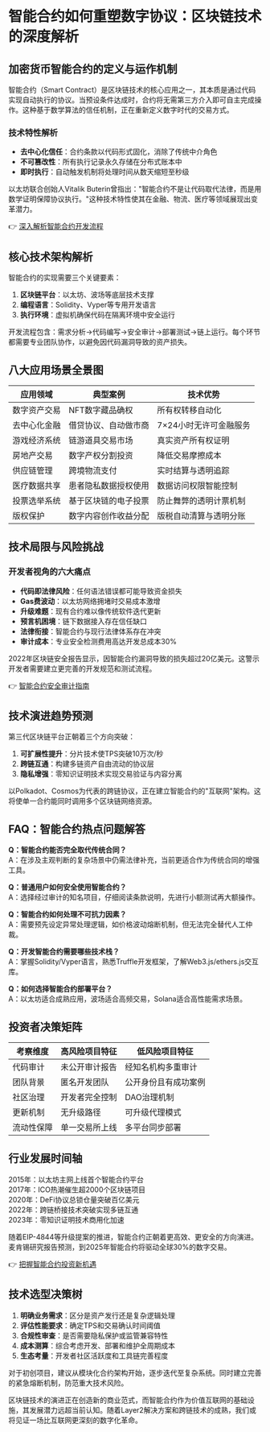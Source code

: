 # 智能合约如何重塑数字协议：区块链技术的深度解析

## 加密货币智能合约的定义与运作机制

智能合约（Smart Contract）是区块链技术的核心应用之一，其本质是通过代码实现自动执行的协议。当预设条件达成时，合约将无需第三方介入即可自主完成操作。这种基于数学算法的信任机制，正在重新定义数字时代的交易方式。

### 技术特性解析
- **去中心化信任**：合约条款以代码形式固化，消除了传统中介角色
- **不可篡改性**：所有执行记录永久存储在分布式账本中
- **即时执行**：自动触发机制将处理时间从数天缩短至秒级

以太坊联合创始人Vitalik Buterin曾指出："智能合约不是让代码取代法律，而是用数学证明保障协议执行。"这种技术特性使其在金融、物流、医疗等领域展现出变革潜力。

👉 [深入解析智能合约开发流程](https://bit.ly/okx_welcome)

## 核心技术架构解析

智能合约的实现需要三个关键要素：
1. **区块链平台**：以太坊、波场等底层技术支撑
2. **编程语言**：Solidity、Vyper等专用开发语言
3. **执行环境**：虚拟机确保代码在隔离环境中安全运行

开发流程包含：需求分析→代码编写→安全审计→部署测试→链上运行。每个环节都需要专业团队协作，以避免因代码漏洞导致的资产损失。

## 八大应用场景全景图

| 应用领域       | 典型案例                     | 技术优势                     |
|----------------|------------------------------|------------------------------|
| 数字资产交易   | NFT数字藏品确权              | 所有权转移自动化             |
| 去中心化金融   | 借贷协议、自动做市商         | 7×24小时无许可金融服务       |
| 游戏经济系统   | 链游道具交易市场             | 真实资产所有权证明           |
| 房地产交易     | 数字产权分割投资             | 降低交易摩擦成本             |
| 供应链管理     | 跨境物流支付                 | 实时结算与透明追踪           |
| 医疗数据共享   | 患者隐私数据授权使用         | 数据访问权限智能控制         |
| 投票选举系统   | 基于区块链的电子投票         | 防止舞弊的透明计票机制       |
| 版权保护       | 数字内容创作收益分配         | 版税自动清算与透明分账       |

## 技术局限与风险挑战

### 开发者视角的六大痛点
- **代码即法律风险**：任何语法错误都可能导致资金损失
- **Gas费波动**：以太坊网络拥堵时交易成本激增
- **升级难题**：现有合约难以像传统软件迭代更新
- **预言机困境**：链下数据接入存在信任缺口
- **法律衔接**：智能合约与现行法律体系存在冲突
- **审计成本**：专业安全检测费用高达开发总成本30%

2022年区块链安全报告显示，因智能合约漏洞导致的损失超过20亿美元。这警示开发者需要建立更完善的开发规范和测试流程。

👉 [智能合约安全审计指南](https://bit.ly/okx_welcome)

## 技术演进趋势预测

第三代区块链平台正朝着三个方向突破：
1. **可扩展性提升**：分片技术使TPS突破10万次/秒
2. **跨链互通**：构建多链资产自由流动的协议层
3. **隐私增强**：零知识证明技术实现交易验证与内容分离

以Polkadot、Cosmos为代表的跨链协议，正在建立智能合约的"互联网"架构。这将使单一合约能同时调用多个区块链网络资源。

## FAQ：智能合约热点问题解答

**Q：智能合约能否完全取代传统合同？**  
A：在涉及主观判断的复杂场景中仍需法律补充，当前更适合作为传统合同的增强工具。

**Q：普通用户如何安全使用智能合约？**  
A：选择经过审计的知名项目，仔细阅读条款说明，先进行小额测试再大额操作。

**Q：智能合约如何处理不可抗力因素？**  
A：需要预先设定异常处理逻辑，如价格波动熔断机制，但无法完全替代人工仲裁。

**Q：开发智能合约需要哪些技术栈？**  
A：掌握Solidity/Vyper语言，熟悉Truffle开发框架，了解Web3.js/ethers.js交互库。

**Q：如何选择智能合约部署平台？**  
A：以太坊适合成熟应用，波场适合高频交易，Solana适合高性能需求场景。

## 投资者决策矩阵

| 考察维度     | 高风险项目特征               | 低风险项目特征               |
|--------------|------------------------------|------------------------------|
| 代码审计     | 未公开审计报告               | 经知名机构多重审计           |
| 团队背景     | 匿名开发团队                 | 公开身份且有成功案例         |
| 社区治理     | 开发者完全控制               | DAO治理机制                  |
| 更新机制     | 无升级路径                   | 可升级代理模式               |
| 流动性保障   | 单一交易所上线               | 多平台同步部署               |

## 行业发展时间轴

2015年：以太坊主网上线首个智能合约平台  
2017年：ICO热潮催生超2000个区块链项目  
2020年：DeFi协议总锁仓量突破百亿美元  
2022年：跨链桥接技术突破实现多链互通  
2023年：零知识证明技术商用化加速  

随着EIP-4844等升级提案的推进，智能合约正朝着更高效、更安全的方向演进。麦肯锡研究报告预测，到2025年智能合约将驱动全球30%的数字交易。

👉 [把握智能合约投资新机遇](https://bit.ly/okx_welcome)

## 技术选型决策树

1. **明确业务需求**：区分是资产发行还是复杂逻辑处理
2. **评估性能要求**：确定TPS和交易确认时间阈值
3. **合规性审查**：是否需要隐私保护或监管兼容特性
4. **成本测算**：综合考虑开发、部署和维护全周期成本
5. **生态考量**：开发者社区活跃度和工具链完善程度

对于初创项目，建议从模块化合约架构开始，逐步迭代至复杂系统。同时建立完善的紧急熔断机制，防范重大技术风险。

区块链技术的演进正在创造新的商业范式，而智能合约作为价值互联网的基础设施，其发展潜力远超当前认知。随着Layer2解决方案和跨链技术的成熟，我们或将见证一场比互联网更深刻的数字化革命。